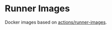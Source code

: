# Runner Images

Docker images based on [actions/runner-images](https://github.com/actions/runner-images).
